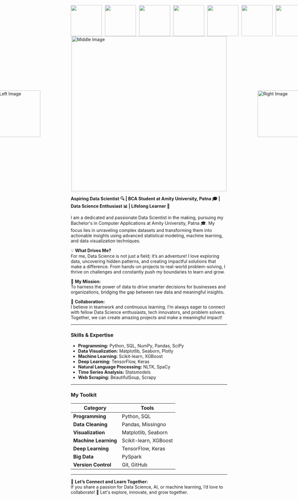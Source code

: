 <div style="display: flex; justify-content: space-between; align-items: center; gap: 10px;">
  <img src="https://i.gifer.com/1kc1.gif" style="width: 100px;">
  <img src="https://i.gifer.com/1kc1.gif" style="width: 100px;">
  <img src="https://i.gifer.com/1kc1.gif" style="width: 100px;">
  <img src="https://i.gifer.com/1kc1.gif" style="width: 100px;">
  <img src="https://i.gifer.com/1kc1.gif" style="width: 100px;">
  <img src="https://i.gifer.com/1kc1.gif" style="width: 100px;">
  <img src="https://i.gifer.com/1kc1.gif" style="width: 100px;">
  <img src="https://i.gifer.com/1kc1.gif" style="width: 100px;">
</div>


<div style="display: flex; justify-content: center; align-items: center; gap: 100px;">
  <!-- Left Image -->
  <img src="https://i.pinimg.com/originals/17/2c/14/172c1498808c0ac50d9aad688f92ae23.gif" style="width: 150px;" alt="Left Image">

  <!-- Middle Image -->
  <img src="https://github.com/user-attachments/assets/3255f5fe-f6ae-4de7-8435-17a0431381c0" style="width: 500px;" alt="Middle Image">

  <!-- Right Image -->
  <img src="https://vvvvw.neocities.org/lwh_marrs_naruto.gif" style="width: 150px;" alt="Right Image">
</div>




**Aspiring Data Scientist 🔍 | BCA Student at Amity University, Patna 🎓 | Data Science Enthusiast 📊 | Lifelong Learner 🌱**  

I am a dedicated and passionate Data Scientist in the making, pursuing my Bachelor's in Computer Applications at Amity University, Patna 🎓. My focus lies in unraveling complex datasets and transforming them into actionable insights using advanced statistical modeling, machine learning, and data visualization techniques.  

💡 **What Drives Me?**  
For me, Data Science is not just a field; it’s an adventure! I love exploring data, uncovering hidden patterns, and creating impactful solutions that make a difference. From hands-on projects to real-world problem-solving, I thrive on challenges and constantly push my boundaries to learn and grow.  

🚀 **My Mission:**  
To harness the power of data to drive smarter decisions for businesses and organizations, bridging the gap between raw data and meaningful insights.  

🤝 **Collaboration:**  
I believe in teamwork and continuous learning. I’m always eager to connect with fellow Data Science enthusiasts, tech innovators, and problem solvers. Together, we can create amazing projects and make a meaningful impact!  

---

### **Skills & Expertise**  
- **Programming:** Python, SQL, NumPy, Pandas, SciPy  
- **Data Visualization:** Matplotlib, Seaborn, Plotly  
- **Machine Learning:** Scikit-learn, XGBoost  
- **Deep Learning:** TensorFlow, Keras  
- **Natural Language Processing:** NLTK, SpaCy  
- **Time Series Analysis:** Statsmodels  
- **Web Scraping:** BeautifulSoup, Scrapy  

---

### **My Toolkit**  
| **Category**              | **Tools**                        |  
|---------------------------|----------------------------------|  
| **Programming**           | Python, SQL                     |  
| **Data Cleaning**         | Pandas, Missingno               |  
| **Visualization**         | Matplotlib, Seaborn             |  
| **Machine Learning**      | Scikit-learn, XGBoost           |  
| **Deep Learning**         | TensorFlow, Keras               |  
| **Big Data**              | PySpark                         |  
| **Version Control**       | Git, GitHub                     |  

---

🌱 **Let’s Connect and Learn Together:**  
If you share a passion for Data Science, AI, or machine learning, I’d love to collaborate! 🚀 Let's explore, innovate, and grow together.
